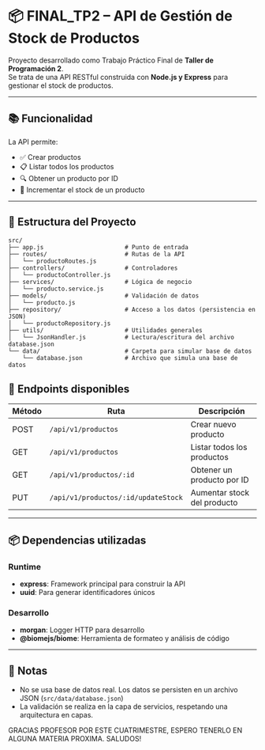 # 📦 FINAL_TP2 – API de Gestión de Stock de Productos

Proyecto desarrollado como Trabajo Práctico Final de **Taller de Programación 2**.  
Se trata de una API RESTful construida con **Node.js y Express** para gestionar el stock de productos.

---

## 📚 Funcionalidad

La API permite:

- ✅ Crear productos  
- 📋 Listar todos los productos  
- 🔍 Obtener un producto por ID  
- 🔁 Incrementar el stock de un producto  

---

## 🧱 Estructura del Proyecto

```
src/
├── app.js                       # Punto de entrada
├── routes/                      # Rutas de la API
│   └── productoRoutes.js
├── controllers/                 # Controladores
│   └── productoController.js
├── services/                    # Lógica de negocio
│   └── producto.service.js
├── models/                      # Validación de datos
│   └── producto.js
├── repository/                  # Acceso a los datos (persistencia en JSON)
│   └── productoRepository.js
├── utils/                       # Utilidades generales
│   └── JsonHandler.js           # Lectura/escritura del archivo database.json
└── data/                        # Carpeta para simular base de datos
    └── database.json            # Archivo que simula una base de datos
```



## 🔗 Endpoints disponibles

| Método | Ruta                                   | Descripción                 |
|--------|----------------------------------------|-----------------------------|
| POST   | `/api/v1/productos`                    | Crear nuevo producto        |
| GET    | `/api/v1/productos`                    | Listar todos los productos  |
| GET    | `/api/v1/productos/:id`                | Obtener un producto por ID  |
| PUT    | `/api/v1/productos/:id/updateStock`    | Aumentar stock del producto |

---

## 📦 Dependencias utilizadas

### Runtime

- **express**: Framework principal para construir la API  
- **uuid**: Para generar identificadores únicos

### Desarrollo

- **morgan**: Logger HTTP para desarrollo  
- **@biomejs/biome**: Herramienta de formateo y análisis de código

---

## 📄 Notas

- No se usa base de datos real. Los datos se persisten en un archivo JSON (`src/data/database.json`)
- La validación se realiza en la capa de servicios, respetando una arquitectura en capas.

GRACIAS PROFESOR POR ESTE CUATRIMESTRE, ESPERO TENERLO EN ALGUNA MATERIA PROXIMA. SALUDOS!

